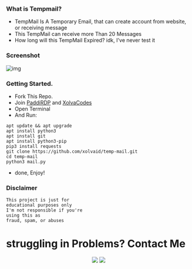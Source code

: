 ### What is Tempmail?
- TempMail Is A Temporary Email, that can create account from website, or receiving message
- This TempMail can receive more Than 20 Messages
- How long will this TempMail Expired? idk, I've never test it

### Screenshot
![img](https://github.com/xolvaid/temp-mail/blob/main/ss.png)

### Getting Started.
- Fork This Repo.
- Join [PaddiRDP](https://t.me/paddirdp) and [XolvaCodes](https://t.me/xolvacode)
- Open Terminal
- And Run:
```
apt update && apt upgrade
apt install python3
apt install git
apt install python3-pip
pip3 install requests
git clone https://github.com/xolvaid/temp-mail.git
cd temp-mail
python3 mail.py
```
- done, Enjoy!

### Disclaimer
```
This project is just for 
educational purposes only
I'm not responsible if you're 
using this as 
fraud, spam, or abuses
```

# struggling in Problems? Contact Me
<p align="center">
  <a href="https://github.com/XolvaID" target="_blank"><img src="https://img.shields.io/badge/Github-XolvaID-green?style=for-the-badge&logo=github"></a>
  <a href="https://t.me/XolvaID" target="_blank"><img src="https://img.shields.io/badge/Telegram-%40XolvaID_-red?style=for-the-badge&logo=telegram"></a>
</p>
